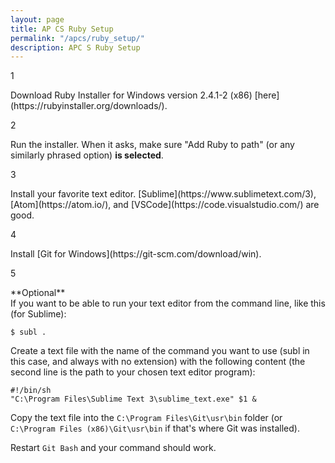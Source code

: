 ```yaml
---
layout: page
title: AP CS Ruby Setup
permalink: "/apcs/ruby_setup/"
description: APC S Ruby Setup
---
```


<div class="section listed" markdown="1">

  <p class="section-title">1</p>
  <div class="section" markdown="1">
  Download Ruby Installer for Windows version 2.4.1-2 (x86) [here](https://rubyinstaller.org/downloads/).
  </div>

  <p class="section-title">2</p>
  <div class="section" markdown="1">
  Run the installer. When it asks, make sure "Add Ruby to path" (or any similarly phrased option) <strong>is selected</strong>.
  </div>

  <p class="section-title">3</p>
  <div class="section" markdown="1">
  Install your favorite text editor. [Sublime](https://www.sublimetext.com/3), [Atom](https://atom.io/), and [VSCode](https://code.visualstudio.com/) are good.
  </div>

  <p class="section-title">4</p>
  <div class="section" markdown="1">
  Install [Git for Windows](https://git-scm.com/download/win).
  </div>

  <p class="section-title">5</p>
  <div class="section" markdown="1">**Optional**<br>If you want to be able to run your text editor from the command line, like this (for Sublime):

```terminal
$ subl .
```

Create a text file with the name of the command you want to use (subl in this case, and always with no extension) with the following content (the second line is the path to your chosen text editor program):

```
#!/bin/sh
"C:\Program Files\Sublime Text 3\sublime_text.exe" $1 &
```


Copy the text file into the `C:\Program Files\Git\usr\bin` folder (or `C:\Program Files (x86)\Git\usr\bin` if that's where Git was installed).

Restart `Git Bash` and your command should work.
  </div>

</div>

